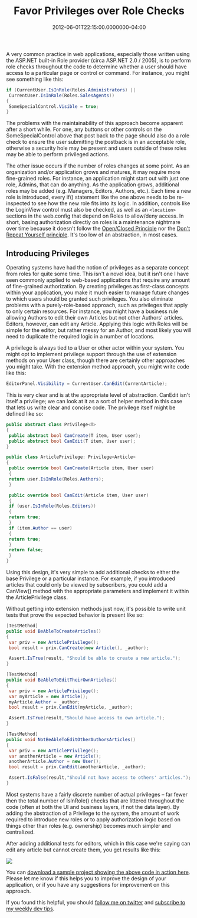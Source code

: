 ﻿---
title: Favor Privileges over Role Checks
date: "2012-06-01T22:15:00.0000000-04:00"
description: A very common practice in web applications, especially those
featuredImage: /img/favor-privileges-over-role-checks.png
---

A very common practice in web applications, especially those written using the ASP.NET built-in Role provider (circa ASP.NET 2.0 / 2005), is to perform role checks throughout the code to determine whether a user should have access to a particular page or control or command. For instance, you might see something like this:

```csharp
if (CurrentUser.IsInRole(Roles.Administrators) ||
 CurrentUser.IsInRole(Roles.SalesAgents))
{
 SomeSpecialControl.Visible = true;
}
```

The problems with the maintainability of this approach become apparent after a short while. For one, any buttons or other controls on the SomeSpecialControl above that post back to the page should also do a role check to ensure the user submitting the postback is in an acceptable role, otherwise a security hole may be present and users outside of these roles may be able to perform privileged actions.

The other issue occurs if the number of roles changes at some point. As an organization and/or application grows and matures, it may require more fine-grained roles. For instance, an application might start out with just one role, Admins, that can do anything. As the application grows, additional roles may be added (e.g. Managers, Editors, Authors, etc.). Each time a new role is introduced, every if() statement like the one above needs to be re-inspected to see how the new role fits into its logic. In addition, controls like the LoginView control must also be checked, as well as an `<location>` sections in the web.config that depend on Roles to allow/deny access. In short, basing authorization directly on roles is a maintenance nightmare over time because it doesn't follow the [Open/Closed Principle](https://deviq.com/principles/open-closed-principle) nor the [Don't Repeat Yourself principle](https://ardalis.com/don-rsquo-t-repeat-yourself). It's too low of an abstraction, in most cases.

## Introducing Privileges

Operating systems have had the notion of privileges as a separate concept from roles for quite some time. This isn't a novel idea, but it isn't one I have seen commonly applied to web-based applications that require any amount of fine-grained authorization. By creating privileges as first-class concepts within your application, you make it much easier to manage future changes to which users should be granted such privileges. You also eliminate problems with a purely-role-based approach, such as privileges that apply to only certain resources. For instance, you might have a business rule allowing Authors to edit their own Articles but not other Authors' articles. Editors, however, can edit any Article. Applying this logic with Roles will be simple for the editor, but rather messy for an Author, and most likely you will need to duplicate the required logic in a number of locations.

A privilege is always tied to a User or other actor within your system. You might opt to implement privilege support through the use of extension methods on your User class, though there are certainly other approaches you might take. With the extension method approach, you might write code like this:

```csharp
EditorPanel.Visibility = CurrentUser.CanEdit(CurrentArticle);
```

This is very clear and is at the appropriate level of abstraction. CanEdit isn't itself a privilege; we can look at it as a sort of helper method in this case that lets us write clear and concise code. The privilege itself might be defined like so:

```csharp
public abstract class Privilege<T>
{
 public abstract bool CanCreate(T item, User user);
 public abstract bool CanEdit(T item, User user);
}

public class ArticlePrivilege: Privilege<Article>
{
 public override bool CanCreate(Article item, User user)
 {
 return user.IsInRole(Roles.Authors);
 }

 public override bool CanEdit(Article item, User user)
 {
 if (user.IsInRole(Roles.Editors))
 {
 return true;
 }
 if (item.Author == user)
 {
 return true;
 }
 return false;
 }
}
```

Using this design, it's very simple to add additional checks to either the base Privilege<T> or a particular instance. For example, if you introduced articles that could only be viewed by subscribers, you could add a CanView() method with the appropriate parameters and implement it within the ArticlePrivilege class.

Without getting into extension methods just now, it's possible to write unit tests that prove the expected behavior is present like so:

```csharp
[TestMethod]
public void BeAbleToCreateArticles()
{
 var priv = new ArticlePrivilege();
 bool result = priv.CanCreate(new Article(), _author);

 Assert.IsTrue(result, "Should be able to create a new article.");
}

[TestMethod]
public void BeAbleToEditTheirOwnArticles()
{
 var priv = new ArticlePrivilege();
 var myArticle = new Article();
 myArticle.Author = _author;
 bool result = priv.CanEdit(myArticle, _author);

 Assert.IsTrue(result,"Should have access to own article.");
}

[TestMethod]
public void NotBeAbleToEditOtherAuthorsArticles()
{
 var priv = new ArticlePrivilege();
 var anotherArticle = new Article();
 anotherArticle.Author = new User();
 bool result = priv.CanEdit(anotherArticle, _author);

 Assert.IsFalse(result,"Should not have access to others' articles.");
}
```

Most systems have a fairly discrete number of actual privileges – far fewer then the total number of IsInRole() checks that are littered throughout the code (often at both the UI and business layers, if not the data layer). By adding the abstraction of a Privilege to the system, the amount of work required to introduce new roles or to apply authorization logic based on things other than roles (e.g. ownership) becomes much simpler and centralized.

After adding additional tests for editors, which in this case we're saying can edit any article but cannot create them, you get results like this:

![](/img/session-1.png)

You can [download a sample project showing the above code in action here](http://stevesmithblog.s3.amazonaws.com/Privileges.zip). Please let me know if this helps you to improve the design of your application, or if you have any suggestions for improvement on this approach.

If you found this helpful, you should [follow me on twitter](https://twitter.com/ardalis) and [subscribe to my weekly dev tips](https://ardalis.com/tips).


